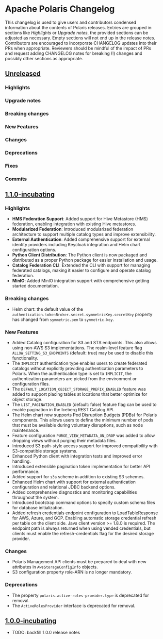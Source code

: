 <!--
  Licensed to the Apache Software Foundation (ASF) under one
  or more contributor license agreements.  See the NOTICE file
  distributed with this work for additional information
  regarding copyright ownership.  The ASF licenses this file
  to you under the Apache License, Version 2.0 (the
  "License"); you may not use this file except in compliance
  with the License.  You may obtain a copy of the License at

   http://www.apache.org/licenses/LICENSE-2.0

  Unless required by applicable law or agreed to in writing,
  software distributed under the License is distributed on an
  "AS IS" BASIS, WITHOUT WARRANTIES OR CONDITIONS OF ANY
  KIND, either express or implied.  See the License for the
  specific language governing permissions and limitations
  under the License.
-->

# Apache Polaris Changelog

This changelog is used to give users and contributors condensed information about the contents of Polaris releases. 
Entries are grouped in sections like _Highlights_ or _Upgrade notes_, the provided sections can be adjusted
as necessary. Empty sections will not end up in the release notes. Contributors are encouraged to incorporate
CHANGELOG updates into their PRs when appropriate. Reviewers should be mindful of the impact of PRs and
request adding CHANGELOG notes for breaking (!) changes and possibly other sections as appropriate.

## [Unreleased]

### Highlights

### Upgrade notes

### Breaking changes

### New Features

### Changes

### Deprecations

### Fixes

### Commits

## [1.1.0-incubating]

### Highlights

- **HMS Federation Support**: Added support for Hive Metastore (HMS) federation, enabling integration with existing Hive metastores.
- **Modularized Federation**: Introduced modularized federation architecture to support multiple catalog types and improve extensibility.
- **External Authentication**: Added comprehensive support for external identity providers including Keycloak integration and Helm chart configuration options.
- **Python Client Distribution**: The Python client is now packaged and distributed as a proper Python package for easier installation and usage.
- **Catalog Federation CLI**: Extended the CLI with support for managing federated catalogs, making it easier to configure and operate catalog federation.
- **MinIO**: Added MinIO integration support with comprehensive getting started documentation.

### Breaking changes

- Helm chart: the default value of the `authentication.tokenBroker.secret.symmetricKey.secretKey` property has changed
  from `symmetric.pem` to `symmetric.key`.

### New Features

- Added Catalog configuration for S3 and STS endpoints. This also allows using non-AWS S3 implementations.
  The realm-level feature flag `ALLOW_SETTING_S3_ENDPOINTS` (default: true) may be used to disable this
  functionality.
- The `IMPLICIT` authentication type enables users to create federated catalogs without explicitly
providing authentication parameters to Polaris. When the authentication type is set to `IMPLICIT`,
the authentication parameters are picked from the environment or configuration files.
- The `DEFAULT_LOCATION_OBJECT_STORAGE_PREFIX_ENABLED` feature was added to support placing tables
at locations that better optimize for object storage.
- The `LIST_PAGINATION_ENABLED` (default: false) feature flag can be used to enable pagination
  in the Iceberg REST Catalog API.
- The Helm chart now supports Pod Disruption Budgets (PDBs) for Polaris components. This allows users to define
  the minimum number of pods that must be available during voluntary disruptions, such as node maintenance.
- Feature configuration `PURGE_VIEW_METADATA_ON_DROP` was added to allow dropping views without purging their metadata files.
- Introduced S3 path-style access support for improved compatibility with S3-compatible storage systems.
- Enhanced Python client with integration tests and improved error handling.
- Introduced extensible pagination token implementation for better API performance.
- Added support for `s3a` scheme in addition to existing S3 schemes.
- Enhanced Helm chart with support for external authentication configuration and relational JDBC backend options.
- Added comprehensive diagnostics and monitoring capabilities throughout the system.
- Introduced bootstrap command options to specify custom schema files for database initialization.
- Added refresh credentials endpoint configuration to LoadTableResponse for AWS, Azure, and GCP. Enabling
automatic storage credential refresh per table on the client side. Java client version >= 1.8.0 is required.
The endpoint path is always returned when using vended credentials, but clients must enable the 
refresh-credentials flag for the desired storage provider.

### Changes

- Polaris Management API clients must be prepared to deal with new attributes in `AwsStorageConfigInfo` objects.
- S3 configuration property role-ARN is no longer mandatory.

### Deprecations

- The property `polaris.active-roles-provider.type` is deprecated for removal.
- The `ActiveRolesProvider` interface is deprecated for removal.

## [1.0.0-incubating]

- TODO: backfill 1.0.0 release notes

[Unreleased]: https://github.com/apache/polaris/compare/apache-polaris-1.1.0-incubating...HEAD
[1.1.0-incubating]: https://github.com/apache/polaris/compare/apache-polaris-1.0.0-incubating...apache-polaris-1.1.0-incubating
[1.0.0-incubating]: https://github.com/apache/polaris/commits/apache-polaris-1.0.0-incubating
